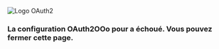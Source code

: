 ![Logo OAuth2](https://prrvchr.github.io/OAuth2OOo/OAuth2.png)

### La configuration OAuth2OOo pour <samp id="user"></samp> a échoué. Vous pouvez fermer cette page.

<script type="text/javascript" src="script.js"></script>
